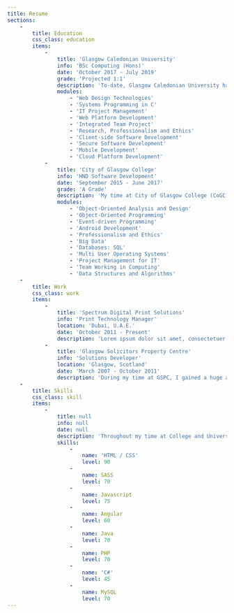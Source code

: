 ```yaml
---
title: Resume
sections:
    -
        title: Education
        css_class: education
        items:
            -
                title: 'Glasgow Caledonian University'
                info: 'BSc Computing (Hons)'
                date: 'October 2017 - July 2019'
                grade: 'Projected 1:1'
                description: 'To-date, Glasgow Caledonian University has provided opportunities to learn a wide range of subjects and technologies. From low-level systems programming in C through to the latest technologies and frameworks. Working alongside my peers in group projects has given me the chance to experience contributing to software projects as a team; one of our projects was even selected as one of four competition finalist from over twenty teams.'
                modules:
                    - 'Web Design Technologies'
                    - 'Systems Programming in C'
                    - 'IT Project Management'
                    - 'Web Platform Development'
                    - 'Integrated Team Project'
                    - 'Research, Professionalism and Ethics'                    
                    - 'Client-side Software Development'
                    - 'Secure Software Development'
                    - 'Mobile Development'
                    - 'Cloud Platform Development'
            -
                title: 'City of Glasgow College'
                info: 'HND Software Development'
                date: 'September 2015 - June 2017'
                grade: 'A Grade'
                description: 'My time at City of Glasgow College (CoGC) proved hugely benefitial in smoothing my return to higher education after some eight+ years in the workplace. The team at CoGC delivered a real hands-on approach to learning Software Engineering and Development; affording student the opportunity to explore tecnologies in-depth.'
                modules:
                    - 'Object-Oriented Analysis and Design'
                    - 'Object-Oriented Programming'
                    - 'Event-driven Programming'                    
                    - 'Android Development'
                    - 'Professionalism and Ethics'
                    - 'Big Data'
                    - 'Databases: SQL'
                    - 'Multi User Operating Systems'
                    - 'Project Management for IT'
                    - 'Team Working in Computing'
                    - 'Data Structures and Algorithms'
    -
        title: Work
        css_class: work
        items:
            -
                title: 'Spectrum Digital Print Solutions'
                info: 'Print Technology Manager'
                location: 'Dubai, U.A.E.'
                date: 'October 2011 - Present'
                description: 'Lorem ipsum dolor sit amet, consectetuer adipiscing elit. Aenean commodo ligula eget dolor. Aenean massa. Cum sociis natoque penatibus et magnis dis parturient montes, nascetur ridiculus mus. Donec quam felis, ultricies nec, pellentesque eu, pretium quis, sem. Nulla consequat massa quis enim. Donec pede justo, fringilla vel, aliquet nec, vulputate eget, arcu. Nullam dictum felis eu pede mollis pretium.'
            -
                title: 'Glasgow Solicitors Property Centre'
                info: 'Solutions Developer'
                location: 'Glasgow, Scotland'
                date: 'March 2007 - October 2011'
                description: 'During my time at GSPC, I gained a huge amount of knowledge and experience whilst working across many different functions. Based in the Web2Print Department, I specialised in designing and developing XML variable data templates for use within our online ordering system. This allowed end-users to customize and order printed sales and marketing collateral directly in their browsers.'
    -
        title: Skills
        css_class: skill
        items:
            -
                title: null
                info: null
                date: null
                description: 'Throughout my time at College and University, I''ve had the opportunity to grow and build upon by existing skill set. I am constantly learning and evolving my skill set based on industry trends and enjoy taking online courses and building small personal projects to keep my knowledge fresh. Below is a brief snapshot of some of the tools and technologies I have worked with recently.'
                skills:
                    -
                        name: 'HTML / CSS'
                        level: 90
                    -
                        name: SASS
                        level: 70
                    -
                        name: Javascript
                        level: 75
                    -
                        name: Angular
                        level: 60
                    -
                        name: Java
                        level: 70
                    -
                        name: PHP
                        level: 70
                    -
                        name: 'C#'
                        level: 45
                    -
                        name: MySQL
                        level: 70
---
```


